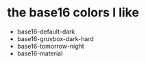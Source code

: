 # the base16 colors I like
* base16-default-dark
* base16-gruvbox-dark-hard
* base16-tomorrow-night
* base16-material
